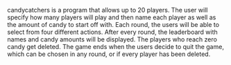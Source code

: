 candycatchers is a program that allows up to 20 players. The user will specify how many players will play and then name each player as well as the amount of candy to start off with. Each round, the users will be able to select from four different actions. After every round, the leaderboard with names and candy amounts will be displayed. The players who reach zero candy get deleted. The game ends when the users decide to quit the game, which can be chosen in any round, or if every player has been deleted. 
